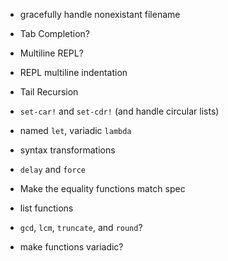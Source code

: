 - gracefully handle nonexistant filename


- Tab Completion?
- Multiline REPL?
- REPL multiline indentation
- Tail Recursion
- `set-car!` and `set-cdr!` (and handle circular lists)
- named `let`, variadic `lambda`
- syntax transformations
- `delay` and `force`


- Make the equality functions match spec
- list functions
- `gcd`, `lcm`, `truncate`, and `round`?
- make functions variadic?

